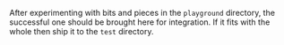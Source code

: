 After experimenting with bits and pieces in the `playground` directory, the successful one should be brought here for integration. If it fits with the whole then ship it to the `test` directory.

